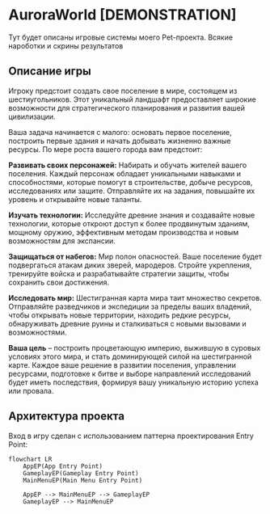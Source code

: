 # AuroraWorld [DEMONSTRATION]

Тут будет описаны игровые системы моего Pet-проекта. Всякие нароботки и скрины результатов

## Описание игры
Игроку предстоит создать свое поселение в мире, состоящем из шестиугольников. 
Этот уникальный ландшафт предоставляет широкие возможности для стратегического планирования 
и развития вашей цивилизации.

Ваша задача начинается с малого: 
основать первое поселение, построить первые здания и начать добывать жизненно важные ресурсы. 
По мере роста вашего города вам предстоит:

**Развивать своих персонажей:** Набирать и обучать жителей вашего поселения. 
Каждый персонаж обладает уникальными навыками и способностями, которые помогут в строительстве, 
добыче ресурсов, исследованиях или защите. Отправляйте их на задания, повышайте их уровень и 
открывайте новые таланты.

**Изучать технологии:** Исследуйте древние знания и создавайте новые технологии, 
которые откроют доступ к более продвинутым зданиям, мощному оружию, эффективным методам производства 
и новым возможностям для экспансии.

**Защищаться от набегов:** Мир полон опасностей. Ваше поселение будет подвергаться атакам диких зверей, мародеров. 
Стройте укрепления, тренируйте войска и разрабатывайте стратегии защиты, чтобы сохранить свои достижения.

**Исследовать мир:** Шестигранная карта мира таит множество секретов. Отправляйте разведчиков и экспедиции 
за пределы ваших владений, чтобы открывать новые территории, находить редкие ресурсы, обнаруживать древние руины 
и сталкиваться с новыми вызовами и возможностями.

**Ваша цель** – построить процветающую империю, выжившую в суровых условиях этого мира, 
и стать доминирующей силой на шестигранной карте. Каждое ваше решение в развитии поселения, 
управлении ресурсами, подготовке к битве и выборе направлений исследований будет иметь последствия, 
формируя вашу уникальную историю успеха или провала.

## Архитектура проекта
Вход в игру сделан с использованием паттерна проектирования Entry Point:
```mermaid
flowchart LR
    AppEP(App Entry Point)
    GameplayEP(Gameplay Entry Point)
    MainMenuEP(Main Menu Entry Point)

    AppEP --> MainMenuEP --> GameplayEP
    GameplayEP --> MainMenuEP
```